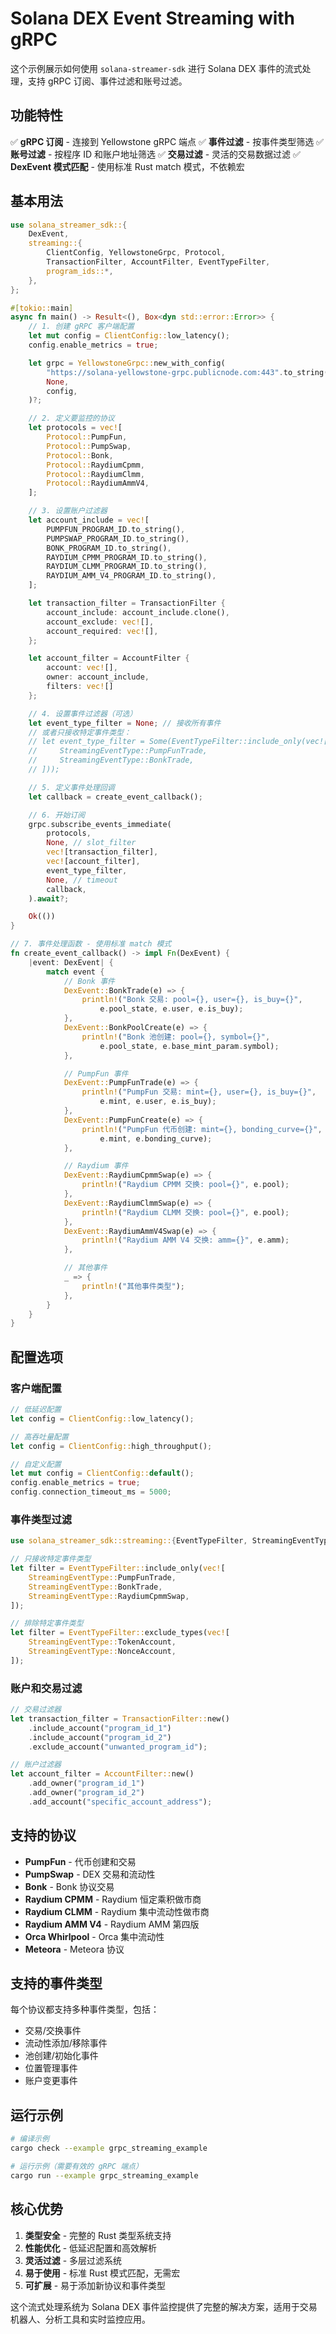 # Solana DEX Event Streaming with gRPC

这个示例展示如何使用 `solana-streamer-sdk` 进行 Solana DEX 事件的流式处理，支持 gRPC 订阅、事件过滤和账号过滤。

## 功能特性

✅ **gRPC 订阅** - 连接到 Yellowstone gRPC 端点
✅ **事件过滤** - 按事件类型筛选
✅ **账号过滤** - 按程序 ID 和账户地址筛选
✅ **交易过滤** - 灵活的交易数据过滤
✅ **DexEvent 模式匹配** - 使用标准 Rust match 模式，不依赖宏

## 基本用法

```rust
use solana_streamer_sdk::{
    DexEvent,
    streaming::{
        ClientConfig, YellowstoneGrpc, Protocol,
        TransactionFilter, AccountFilter, EventTypeFilter,
        program_ids::*,
    },
};

#[tokio::main]
async fn main() -> Result<(), Box<dyn std::error::Error>> {
    // 1. 创建 gRPC 客户端配置
    let mut config = ClientConfig::low_latency();
    config.enable_metrics = true;

    let grpc = YellowstoneGrpc::new_with_config(
        "https://solana-yellowstone-grpc.publicnode.com:443".to_string(),
        None,
        config,
    )?;

    // 2. 定义要监控的协议
    let protocols = vec![
        Protocol::PumpFun,
        Protocol::PumpSwap,
        Protocol::Bonk,
        Protocol::RaydiumCpmm,
        Protocol::RaydiumClmm,
        Protocol::RaydiumAmmV4,
    ];

    // 3. 设置账户过滤器
    let account_include = vec![
        PUMPFUN_PROGRAM_ID.to_string(),
        PUMPSWAP_PROGRAM_ID.to_string(),
        BONK_PROGRAM_ID.to_string(),
        RAYDIUM_CPMM_PROGRAM_ID.to_string(),
        RAYDIUM_CLMM_PROGRAM_ID.to_string(),
        RAYDIUM_AMM_V4_PROGRAM_ID.to_string(),
    ];

    let transaction_filter = TransactionFilter {
        account_include: account_include.clone(),
        account_exclude: vec![],
        account_required: vec![],
    };

    let account_filter = AccountFilter {
        account: vec![],
        owner: account_include,
        filters: vec![]
    };

    // 4. 设置事件过滤器（可选）
    let event_type_filter = None; // 接收所有事件
    // 或者只接收特定事件类型：
    // let event_type_filter = Some(EventTypeFilter::include_only(vec![
    //     StreamingEventType::PumpFunTrade,
    //     StreamingEventType::BonkTrade,
    // ]));

    // 5. 定义事件处理回调
    let callback = create_event_callback();

    // 6. 开始订阅
    grpc.subscribe_events_immediate(
        protocols,
        None, // slot_filter
        vec![transaction_filter],
        vec![account_filter],
        event_type_filter,
        None, // timeout
        callback,
    ).await?;

    Ok(())
}

// 7. 事件处理函数 - 使用标准 match 模式
fn create_event_callback() -> impl Fn(DexEvent) {
    |event: DexEvent| {
        match event {
            // Bonk 事件
            DexEvent::BonkTrade(e) => {
                println!("Bonk 交易: pool={}, user={}, is_buy={}",
                    e.pool_state, e.user, e.is_buy);
            },
            DexEvent::BonkPoolCreate(e) => {
                println!("Bonk 池创建: pool={}, symbol={}",
                    e.pool_state, e.base_mint_param.symbol);
            },

            // PumpFun 事件
            DexEvent::PumpFunTrade(e) => {
                println!("PumpFun 交易: mint={}, user={}, is_buy={}",
                    e.mint, e.user, e.is_buy);
            },
            DexEvent::PumpFunCreate(e) => {
                println!("PumpFun 代币创建: mint={}, bonding_curve={}",
                    e.mint, e.bonding_curve);
            },

            // Raydium 事件
            DexEvent::RaydiumCpmmSwap(e) => {
                println!("Raydium CPMM 交换: pool={}", e.pool);
            },
            DexEvent::RaydiumClmmSwap(e) => {
                println!("Raydium CLMM 交换: pool={}", e.pool);
            },
            DexEvent::RaydiumAmmV4Swap(e) => {
                println!("Raydium AMM V4 交换: amm={}", e.amm);
            },

            // 其他事件
            _ => {
                println!("其他事件类型");
            },
        }
    }
}
```

## 配置选项

### 客户端配置

```rust
// 低延迟配置
let config = ClientConfig::low_latency();

// 高吞吐量配置
let config = ClientConfig::high_throughput();

// 自定义配置
let mut config = ClientConfig::default();
config.enable_metrics = true;
config.connection_timeout_ms = 5000;
```

### 事件类型过滤

```rust
use solana_streamer_sdk::streaming::{EventTypeFilter, StreamingEventType};

// 只接收特定事件类型
let filter = EventTypeFilter::include_only(vec![
    StreamingEventType::PumpFunTrade,
    StreamingEventType::BonkTrade,
    StreamingEventType::RaydiumCpmmSwap,
]);

// 排除特定事件类型
let filter = EventTypeFilter::exclude_types(vec![
    StreamingEventType::TokenAccount,
    StreamingEventType::NonceAccount,
]);
```

### 账户和交易过滤

```rust
// 交易过滤器
let transaction_filter = TransactionFilter::new()
    .include_account("program_id_1")
    .include_account("program_id_2")
    .exclude_account("unwanted_program_id");

// 账户过滤器
let account_filter = AccountFilter::new()
    .add_owner("program_id_1")
    .add_owner("program_id_2")
    .add_account("specific_account_address");
```

## 支持的协议

- **PumpFun** - 代币创建和交易
- **PumpSwap** - DEX 交易和流动性
- **Bonk** - Bonk 协议交易
- **Raydium CPMM** - Raydium 恒定乘积做市商
- **Raydium CLMM** - Raydium 集中流动性做市商
- **Raydium AMM V4** - Raydium AMM 第四版
- **Orca Whirlpool** - Orca 集中流动性
- **Meteora** - Meteora 协议

## 支持的事件类型

每个协议都支持多种事件类型，包括：

- 交易/交换事件
- 流动性添加/移除事件
- 池创建/初始化事件
- 位置管理事件
- 账户变更事件

## 运行示例

```bash
# 编译示例
cargo check --example grpc_streaming_example

# 运行示例（需要有效的 gRPC 端点）
cargo run --example grpc_streaming_example
```

## 核心优势

1. **类型安全** - 完整的 Rust 类型系统支持
2. **性能优化** - 低延迟配置和高效解析
3. **灵活过滤** - 多层过滤系统
4. **易于使用** - 标准 Rust 模式匹配，无需宏
5. **可扩展** - 易于添加新协议和事件类型

这个流式处理系统为 Solana DEX 事件监控提供了完整的解决方案，适用于交易机器人、分析工具和实时监控应用。